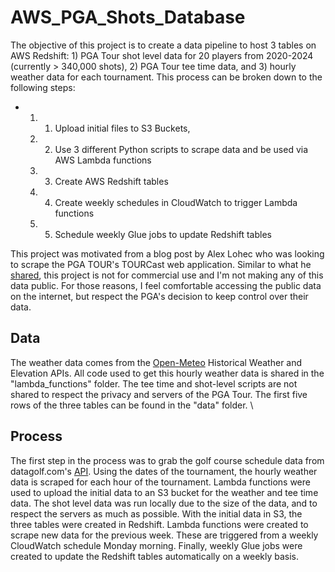 # AWS_PGA_Shots_Database

The objective of this project is to create a data pipeline to host 3 tables on AWS Redshift: 1) PGA Tour shot level data for 20 players from 2020-2024 (currently > 340,000 shots), 2) PGA Tour tee time data, and 3) hourly weather data for each tournament. This process can be broken down to the following steps: 

- 1) 1) Upload initial files to S3 Buckets,
  2) 2) Use 3 different Python scripts to scrape data and be used via AWS Lambda functions
  3) 3) Create AWS Redshift tables
  4) 4) Create weekly schedules in CloudWatch to trigger Lambda functions
  5) 5) Schedule weekly Glue jobs to update Redshift tables

This project was motivated from a blog post by Alex Lohec who was looking to scrape the PGA TOUR's TOURCast web application. Similar to what he [shared](https://alexlohec.com/posts/2021-04-14-scrape/), this project is not for commercial use and I'm not making any of this data public. For those reasons, I feel comfortable accessing the public data on the internet, but respect the PGA's decision to keep control over their data. 

## Data
The weather data comes from the [Open-Meteo](https://open-meteo.com/) Historical Weather and Elevation APIs. All code used to get this hourly weather data is shared in the "lambda_functions" folder. The tee time and shot-level scripts are not shared to respect the privacy and servers of the PGA Tour. The first five rows of the three tables can be found in the "data" folder. \

## Process
The first step in the process was to grab the golf course schedule data from datagolf.com's [API](https://datagolf.com/api-access). Using the dates of the tournament, the hourly weather data is scraped for each hour of the tournament. Lambda functions were used to upload the initial data to an S3 bucket for the weather and tee time data. The shot level data was run locally due to the size of the data, and to respect the servers as much as possible. With the initial data in S3, the three tables were created in Redshift. Lambda functions were created to scrape new data for the previous week. These are triggered from a weekly CloudWatch schedule Monday morning. Finally, weekly Glue jobs were created to update the Redshift tables automatically on a weekly basis. 
